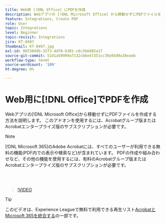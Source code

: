 ```yaml
---
title: Web用 [!DNL Office] にPDFを作成
description: Webアプリの [!DNL Microsoft Office] から移動せずにPDFファイルを作成する方法を説明します
feature: Integrations, Create PDF
role: User
topic: Integrations
level: Beginner
topic-revisit: Integrations
jira: KT-8497
thumbnail: KT-8497.jpg
exl-id: 0653049b-32f3-4d78-b301-c6c3b6d85a1f
source-git-commit: 51d1a59999a7132cb6e47351cc39a93d9a38eaeb
workflow-type: tm+mt
source-wordcount: '109'
ht-degree: 0%

---
```


# Web用に[!DNL Office]でPDFを作成

Webアプリの[!DNL Microsoft Office]から移動せずにPDFファイルを作成する方法を説明します。 このアドオンを使用するには、Acrobatグループ版またはAcrobatエンタープライズ版のサブスクリプションが必要です。

>[!NOTE]
>
>[!DNL Microsoft 365]のAdobe Acrobatには、すべてのユーザーが利用できる無料の機能(PDF内での表示や検索など)が含まれています。 PDFの作成や組み合わせなど、その他の機能を使用するには、有料のAcrobatグループ版またはAcrobatエンタープライズ版のサブスクリプションが必要です。

<br> 

>[!VIDEO](https://video.tv.adobe.com/v/337482?quality=12&learn=on&hidetitle=true)

>[!TIP]
>
>このビデオは、Experience Leagueで無料で利用できる再生リスト[AcrobatとMicrosoft 365を統合する](https://experienceleague.adobe.com/en/playlists/acrobat-integrate-microsoft-365)の一部です。
